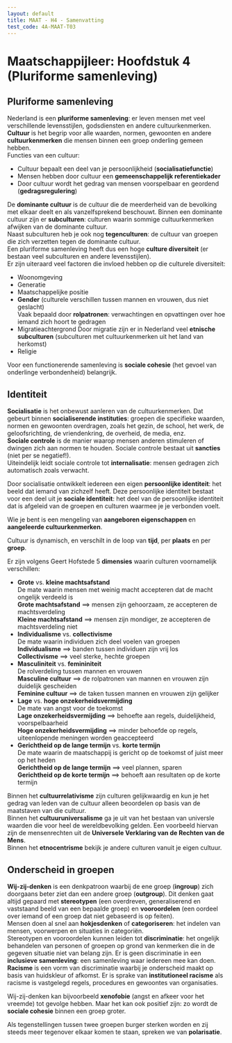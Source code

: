```yaml
---
layout: default
title: MAAT - H4 - Samenvatting
test_code: 4A-MAAT-T03
---
```


# Maatschappijleer: Hoofdstuk 4 (Pluriforme samenleving)

## Pluriforme samenleving

Nederland is een **pluriforme samenleving**: er leven mensen met veel verschillende levensstijlen, godsdiensten en andere cultuurkenmerken.  
**Cultuur** is het begrip voor alle waarden, normen, gewoonten en andere **cultuurkenmerken** die mensen binnen een groep onderling gemeen hebben.  
Functies van een cultuur:

- Cultuur bepaalt een deel van je persoonlijkheid (**socialisatiefunctie**)
- Mensen hebben door cultuur een **gemeenschappelijk referentiekader**
- Door cultuur wordt het gedrag van mensen voorspelbaar en geordend (**gedragsregulering**)

De **dominante cultuur** is de cultuur die de meerderheid van de bevolking met elkaar deelt en als vanzelfsprekend beschouwt. Binnen een dominante cultuur zijn er **subculturen**: culturen waarin sommige cultuurkenmerken afwijken van de dominante cultuur.  
Naast subculturen heb je ook nog **tegenculturen**: de cultuur van groepen die zich verzetten tegen de dominante cultuur.  
Een pluriforme samenleving heeft dus een hoge **culture diversiteit** (er bestaan veel subculturen en andere levensstijlen).  
Er zijn uiteraard veel factoren die invloed hebben op die culturele diversiteit:

- Woonomgeving
- Generatie
- Maatschappelijke positie
- **Gender** (culturele verschillen tussen mannen en vrouwen, dus niet geslacht)  
  Vaak bepaald door **rolpatronen**: verwachtingen en opvattingen over hoe iemand zich hoort te gedragen
- Migratieachtergrond
  Door migratie zijn er in Nederland veel **etnische subculturen** (subculturen met cultuurkenmerken uit het land van herkomst)
- Religie

Voor een functionerende samenleving is **sociale cohesie** (het gevoel van onderlinge verbondenheid) belangrijk.

## Identiteit

**Socialisatie** is het onbewust aanleren van de cultuurkenmerken. Dat gebeurt binnen **socialiserende instituties**: groepen die specifieke waarden, normen en gewoonten overdragen, zoals het gezin, de school, het werk, de geloofsrichting, de vriendenkring, de overheid, de media, enz.  
**Sociale controle** is de manier waarop mensen anderen stimuleren of dwingen zich aan normen te houden. Sociale controle bestaat uit **sancties** (niet per se negatief!).  
Uiteindelijk leidt sociale controle tot **internalisatie**: mensen gedragen zich automatisch zoals verwacht.

Door socialisatie ontwikkelt iedereen een eigen **persoonlijke identiteit**: het beeld dat iemand van zichzelf heeft. Deze persoonlijke identiteit bestaat voor een deel uit je **sociale identiteit**: het deel van de persoonlijke identiteit dat is afgeleid van de groepen en culturen waarmee je je verbonden voelt.

Wie je bent is een mengeling van **aangeboren eigenschappen** en **aangeleerde cultuurkenmerken**.

Cultuur is dynamisch, en verschilt in de loop van **tijd**, per **plaats** en per **groep**.

Er zijn volgens Geert Hofstede 5 **dimensies** waarin culturen voornamelijk verschillen:

- **Grote** vs. **kleine machtsafstand**  
  De mate waarin mensen met weinig macht accepteren dat de macht ongelijk verdeeld is  
  **Grote machtsafstand** $\implies$ mensen zijn gehoorzaam, ze accepteren de machtsverdeling  
  **Kleine machtsafstand** $\implies$ mensen zijn mondiger, ze accepteren de machtsverdeling niet
- **Individualisme** vs. **collectivisme**  
  De mate waarin individuen zich deel voelen van groepen  
  **Individualisme** $\implies$ banden tussen individuen zijn vrij los  
  **Collectivisme** $\implies$ veel sterke, hechte groepen
- **Masculiniteit** vs. **femininiteit**  
  De rolverdeling tussen mannen en vrouwen  
  **Masculine cultuur** $\implies$ de rolpatronen van mannen en vrouwen zijn duidelijk gescheiden  
  **Feminine cultuur** $\implies$ de taken tussen mannen en vrouwen zijn gelijker
- **Lage** vs. **hoge onzekerheidsvermijding**  
  De mate van angst voor de toekomst  
  **Lage onzekerheidsvermijding** $\implies$ behoefte aan regels, duidelijkheid, voorspelbaarheid  
  **Hoge onzekerheidsvermijding** $\implies$ minder behoefde op regels, uiteenlopende meningen worden geaccepteerd
- **Gerichtheid op de lange termijn** vs. **korte termijn**  
  De mate waarin de maatschappij is gericht op de toekomst of juist meer op het heden  
  **Gerichtheid op de lange termijn** $\implies$ veel plannen, sparen  
  **Gerichtheid op de korte termijn** $\implies$ behoeft aan resultaten op de korte termijn

Binnen het **cultuurrelativisme** zijn culturen gelijkwaardig en kun je het gedrag van leden van de cultuur alleen beoordelen op basis van de maatstaven van die cultuur.  
Binnen het **cultuuruniversalisme** ga je uit van het bestaan van universle waarden die voor heel de wereldbevolking gelden. Een voorbeeld hiervan zijn de mensenrechten uit de **Universele Verklaring van de Rechten van de Mens**.  
Binnen het **etnocentrisme** bekijk je andere culturen vanuit je eigen cultuur.

## Onderscheid in groepen

**Wij-zij-denken** is een denkpatroon waarbij de ene groep (**ingroup**) zich doorgaans beter ziet dan een andere groep (**outgroup**). Dit denken gaat altijd gepaard met **stereotypen** (een overdreven, generaliserend en vaststaand beeld van een bepaalde groep) en **vooroordelen** (een oordeel over iemand of een groep dat niet gebaseerd is op feiten).  
Mensen doen al snel aan **hokjesdenken** of **categoriseren**: het indelen van mensen, voorwerpen en situaties in categoriën.  
Stereotypen en vooroordelen kunnen leiden tot **discriminatie**: het ongelijk behandelen van personen of groepen op grond van kenmerken die in de gegeven situatie niet van belang zijn. Er is geen discriminatie in een **inclusieve samenleving**: een samenleving waar iedereen mee kan doen.  
**Racisme** is een vorm van discriminatie waarbij je onderscheid maakt op basis van huidskleur of afkomst. Er is sprake van **institutioneel racisme** als racisme is vastgelegd regels, procedures en gewoontes van organisaties.

Wij-zij-denken kan bijvoorbeeld **xenofobie** (angst en afkeer voor het vreemde) tot gevolge hebben. Maar het kan ook positief zijn: zo wordt de **sociale cohesie** binnen een groep groter.

Als tegenstellingen tussen twee groepen burger sterken worden en zij steeds meer tegenover elkaar komen te staan, spreken we van **polarisatie**.
